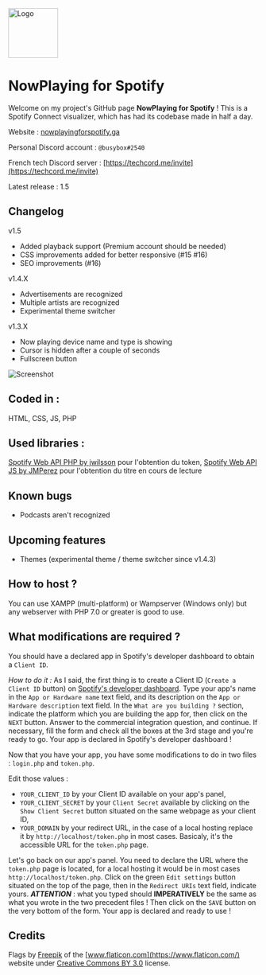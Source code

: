 <img src="https://github.com/busybox11/NowPlaying-for-Spotify/blob/master/favicon.png?" alt="Logo" width="100px" height="100px">

# NowPlaying for Spotify

Welcome on my project's GitHub page **NowPlaying for Spotify** !
This is a Spotify Connect visualizer, which has had its codebase made in half a day.

Website : [nowplayingforspotify.ga](http://nowplayingforspotify.ga)

Personal Discord account : `@busybox#2540`

French tech Discord server : [https://techcord.me/invite](https://techcord.me/invite)

Latest release : 1.5

## **Changelog**

v1.5
- Added playback support (Premium account should be needed)
- CSS improvements added for better responsive (#15 #16)
- SEO improvements (#16)

v1.4.X
- Advertisements are recognized
- Multiple artists are recognized
- Experimental theme switcher

v1.3.X
- Now playing device name and type is showing
- Cursor is hidden after a couple of seconds
- Fullscreen button

![Screenshot](https://github.com/busybox11/NowPlaying-for-Spotify/blob/master/Screenshot.png?)

## **Coded in :**

HTML, CSS, JS, PHP

## **Used libraries :**

[Spotify Web API PHP by jwilsson](https://github.com/jwilsson/spotify-web-api-php) pour l'obtention du token,
[Spotify Web API JS by JMPerez](https://github.com/jmperez/spotify-web-api-js) pour l'obtention du titre en cours de lecture

## **Known bugs**

- Podcasts aren't recognized

## **Upcoming features**

- Themes (experimental theme / theme switcher since v1.4.3)

## **How to host ?**

You can use XAMPP (multi-platform) or Wampserver (Windows only) but any webserver with PHP 7.0 or greater is good to use.

## **What modifications are required ?**

You should have a declared app in Spotify's developer dashboard to obtain a `Client ID`.

*How to do it :*
As I said, the first thing is to create a Client ID (`Create a Client ID` button) on [Spotify's developer dashboard](https://developer.spotify.com/dashboard/applications).
Type your app's name in the `App or Hardware name` text field, and its description on the `App or Hardware description` text field. In the `What are you building ?` section, indicate the platform which you are building the app for, then click on the `NEXT` button. Answer to the commercial integration question, and continue. If necessary, fill the form and check all the boxes at the 3rd stage and you're ready to go. Your app is declared in Spotify's developer dashboard !

Now that you have your app, you have some modifications to do in two files : `login.php` and `token.php`.

Edit those values :

- `YOUR_CLIENT_ID` by your Client ID available on your app's panel,
- `YOUR_CLIENT_SECRET` by your `Client Secret` available by clicking on the `Show Client Secret` button situated on the same webpage as your client ID,
- `YOUR_DOMAIN` by your redirect URL, in the case of a local hosting replace it by `http://localhost/token.php` in most cases. Basicaly, it's the accessible URL for the `token.php` page.

Let's go back on our app's panel. You need to declare the URL where the `token.php` page is located, for a local hosting it would be in most cases `http://localhost/token.php`. Click on the green `Edit settings` button situated on the top of the page, then in the `Redirect URIs` text field, indicate yours. ***ATTENTION*** : what you typed should **IMPERATIVELY** be the same as what you wrote in the two precedent files ! Then click on the `SAVE` button on the very bottom of the form. Your app is declared and ready to use !

## **Credits**

Flags by [Freepik](https://www.freepik.com/) of the [www.flaticon.com](https://www.flaticon.com/) website under [Creative Commons BY 3.0](http://creativecommons.org/licenses/by/3.0/) license.
